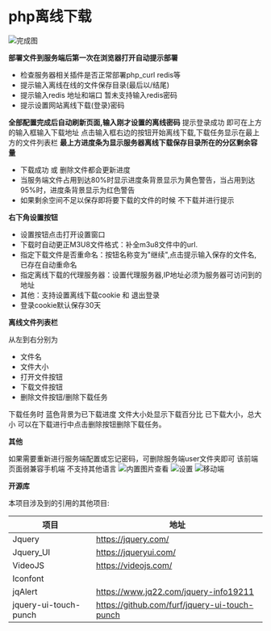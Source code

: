 # php离线下载
 
![完成图][1]

**部署文件到服务端后第一次在浏览器打开自动提示部署**

 - 检查服务器相关插件是否正常部署php_curl redis等
 - 提示输入离线在线的文件保存目录(最后以/结尾)
 - 提示输入redis 地址和端口 暂未支持输入redis密码
 - 提示设置网站离线下载(登录)密码

**全部配置完成后自动刷新页面,输入刚才设置的离线密码**
提示登录成功 即可在上方的输入框输入下载地址    点击输入框右边的按钮开始离线下载,下载任务显示在最上方的文件列表栏
**最上方进度条为显示服务器离线下载保存目录所在的分区剩余容量**

 - 下载成功 或 删除文件都会更新进度
 - 当服务端文件占用到达80%时显示进度条背景显示为黄色警告，当占用到达95%时，进度条背景显示为红色警告
 - 如果剩余空间不足以保存即将要下载的文件的时候 不下载并进行提示

**右下角设置按钮**

 - 设置按钮点击打开设置窗口
 - 下载时自动更正M3U8文件格式：补全m3u8文件中的url.
 - 指定下载文件是否重命名：按钮名称变为"继续",点击提示输入保存的文件名,已存在自动重命名
 - 指定离线下载的代理服务器：设置代理服务器,IP地址必须为服务器可访问到的地址
 - 其他：支持设置离线下载cookie 和 退出登录
 - 登录cookie默认保存30天

**离线文件列表栏**

从左到右分别为
 - 文件名 
 - 文件大小
 - 打开文件按钮
 - 下载文件按钮
 - 删除文件按钮/删除下载任务
 
下载任务时 蓝色背景为已下载进度 文件大小处显示下载百分比  已下载大小，总大小
可以在下载进行中点击删除按钮删除下载任务。


**其他**

如果需要重新进行服务端配置或忘记密码，可删除服务端user文件夹即可
该前端页面弱兼容手机端
不支持其他语言
![内置图片查看][2]
![设置][3]
![移动端][4]

**开源库**

本项目涉及到的引用的其他项目:

项目  | 地址
------------- | -------------
Jquery 			          | https://jquery.com/
Jquery_UI 		        | https://jqueryui.com/
VideoJS			          | https://videojs.com/
Iconfont		          | 
jqAlert			          | https://www.jq22.com/jquery-info19211
jquery-ui-touch-punch | https://github.com/furf/jquery-ui-touch-punch

  [1]: https://s.pc.qq.com/tousu/img/20210613/7018871_1623560409.jpg
  [2]: https://s.pc.qq.com/tousu/img/20210515/1364285_1621068259.jpg
  [3]: https://s.pc.qq.com/tousu/img/20210515/7459126_1621068265.jpg
  [4]: https://s.pc.qq.com/tousu/img/20210515/2859324_1621068269.jpg
